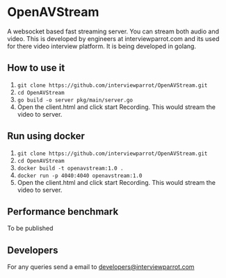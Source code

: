 # OpenAVStream
A websocket based fast streaming server. You can stream both audio and video.
This is developed by engineers at interviewparrot.com and its used for there video interview platform. 
It is being developed in golang.  

## How to use it

1. `git clone https://github.com/interviewparrot/OpenAVStream.git`
2. `cd OpenAVStream`
3. `go build -o server pkg/main/server.go`
4. Open the client.html and click start Recording. This would stream the video to server.

## Run using docker

1. `git clone https://github.com/interviewparrot/OpenAVStream.git`
2. `cd OpenAVStream`
3. `docker build -t openavstream:1.0 .`
4. `docker run -p 4040:4040 openavstream:1.0`
5. Open the client.html and click start Recording. This would stream the video to server.



## Performance benchmark
To be published

## Developers
For any queries send a email to developers@interviewparrot.com

